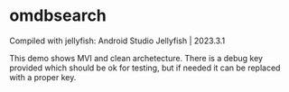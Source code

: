 # omdbsearch

Compiled with jellyfish: Android Studio Jellyfish | 2023.3.1

This demo shows MVI and clean archetecture. There is a debug key provided which should be ok for testing, but if needed it can be replaced with a proper key.


